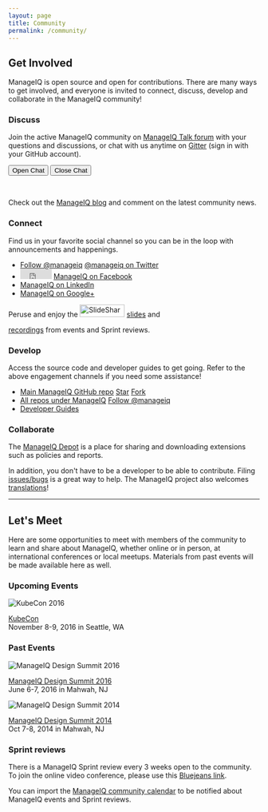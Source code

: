 ```yaml
---
layout: page
title: Community
permalink: /community/
---
```


## Get Involved

ManageIQ is open source and open for contributions. There are many ways to get involved, and everyone is invited to connect, discuss, develop and collaborate in the ManageIQ community!

<div class="row">
  <div class="col-md-6">
      <h3>Discuss</h3>
      <p>Join the active ManageIQ community on <a href="http://talk.manageiq.org/">ManageIQ Talk forum</a> with your questions and discussions, or chat with us anytime on <a href="https://gitter.im/ManageIQ/manageiq">Gitter</a> (sign in with your GitHub account).</p>
      <p><button class="js-gitter-toggle-chat-button" data-gitter-toggle-chat-state="true">Open Chat</button>
      <button class="js-gitter-toggle-chat-button" data-gitter-toggle-chat-state="false">Close Chat</button></p>
      <br />
      <p>Check out the <a href="/blog/">ManageIQ blog</a> and comment on the latest community news.</p>
  </div>

  <div class="col-md-6">
      <h3>Connect</h3>
      <p>Find us in your favorite social channel so you can be in the loop with announcements and happenings.</p>
      <ul>
        <li><a href="https://twitter.com/manageiq" class="twitter-follow-button" data-show-screen-name="false" data-show-count="false">Follow @manageiq</a><script async src="//platform.twitter.com/widgets.js" charset="utf-8"></script> <a href="https://twitter.com/manageiq">@manageiq on Twitter</a></li>
        <li><iframe src="https://www.facebook.com/plugins/follow.php?href=https%3A%2F%2Fwww.facebook.com%2Fmanageiq&width=63&height=65&layout=button&size=small&show_faces=false&appId" width="63" height="20" style="border:none;overflow:hidden" scrolling="no" frameborder="0" allowTransparency="true"></iframe> <a href="https://www.facebook.com/manageiq">ManageIQ on Facebook</a></li>
        <li><script type="IN/FollowCompany" data-id="56141"></script> <a href="https://www.linkedin.com/company/manageiq">ManageIQ on LinkedIn</a></li>
        <li><div class="g-follow" data-annotation="none" data-height="20" data-href="https://plus.google.com/107788933173548514771" data-rel="publisher"></div> <a href="https://plus.google.com/+ManageIQorg">ManageIQ on Google+</a></li>
      </ul>
      <p>Peruse and enjoy the <a title="View ManageIQ's profile on slideshare" href="http://www.slideshare.net/ManageIQ"><img src="//public.slidesharecdn.com/b/images/badge120X33px_lite.png" width="90" height="25" alt="SlideShare" /></a> <a href="http://www.slideshare.net/ManageIQ/presentations">slides</a> and <div class="g-ytsubscribe" data-channel="ManageIQvideo" data-layout="default" data-count="hidden"></div> <a href="https://www.youtube.com/user/ManageIQVideo">recordings</a> from events and Sprint reviews.</p>
  </div>
</div>

<div class="row">
  <div class="col-md-6">
      <h3>Develop</h3>
      <p>Access the source code and developer guides to get going. Refer to the above engagement channels if you need some assistance!</p>
      <ul>
        <li> <a href="https://github.com/manageiq/manageiq">Main ManageIQ GitHub repo</a> <a class="github-button" href="https://github.com/manageiq/manageiq" data-icon="octicon-star" aria-label="Star manageiq/manageiq on GitHub">Star</a> <a class="github-button" href="https://github.com/manageiq/manageiq/fork" data-icon="octicon-repo-forked" aria-label="Fork manageiq/manageiq on GitHub">Fork</a></li>
        <li> <a href="https://github.com/manageiq">All repos under ManageIQ</a> <a class="github-button" href="https://github.com/manageiq" aria-label="Follow @manageiq on GitHub">Follow @manageiq</a></li>
        <li> <a href="/docs/guides/architecture">Developer Guides</a></li>
      </ul>
  </div>

  <div class="col-md-6">
      <h3>Collaborate</h3>
      <p>The <a href="https://depot.manageiq.org/">ManageIQ Depot</a> is a place for sharing and downloading extensions such as policies and reports.</p>
      <p>In addition, you don't have to be a developer to be able to contribute. Filing <a href="https://github.com/ManageIQ/manageiq/issues/new">issues/bugs</a> is a great way to help. The ManageIQ project also welcomes <a href="https://translate.zanata.org/project/view/manageiq">translations</a>!</p>
  </div>
</div>

---

## Let's Meet

Here are some opportunities to meet with members of the community to learn and share about ManageIQ, whether online or in person, at international conferences or local meetups. Materials from past events will be made available here as well.

### Upcoming Events

<div class="row">
  <div class="col-md-6">
    <p><img src="/assets/images/events/kubecon2016.png" alt="KubeCon 2016" /></p>
    <p><a href="https://kubecon.io">KubeCon</a> <br /> November 8-9, 2016 in Seattle, WA</p>
  </div>
  <div class="col-md-6">
  </div>
</div>

### Past Events

<div class="row">
  <div class="col-md-6">
    <p><img src="/assets/images/events/miqsummit2016.png" alt="ManageIQ Design Summit 2016" /></p>
    <p><a href="http://manageiq.org/summit/">ManageIQ Design Summit 2016</a> <br /> June 6-7, 2016 in Mahwah, NJ</p>
  </div>
  <div class="col-md-6">
    <p><img src="/assets/images/events/miqsummit2014.png" alt="ManageIQ Design Summit 2014" /></p>
    <p><a href="http://miqdevsummit14.eventbrite.com/">ManageIQ Design Summit 2014</a> <br /> Oct 7-8, 2014 in Mahwah, NJ</p>
  </div>
</div>

### Sprint reviews

There is a ManageIQ Sprint review every 3 weeks open to the community. To join the online video conference, please use this [Bluejeans link](https://bluejeans.com/5927041376/).

You can import the [ManageIQ community calendar](https://calendar.google.com/calendar/embed?src=contact%40manageiq.org) to be notified about ManageIQ events and Sprint reviews.

<script>
  ((window.gitter = {}).chat = {}).options = {
    room: 'manageiq/manageiq',
    activationElement: false
  };
</script>
<script src="https://sidecar.gitter.im/dist/sidecar.v1.js" async defer></script>
<script src="https://apis.google.com/js/platform.js" async defer></script>
<script src="//platform.linkedin.com/in.js" type="text/javascript"> lang:en_US</script>
<script async defer src="https://buttons.github.io/buttons.js"></script>
